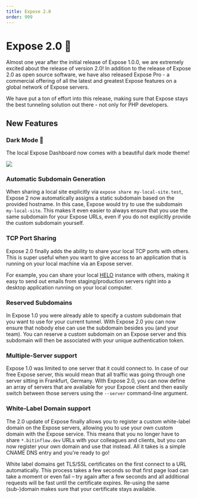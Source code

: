 ```yaml
---
title: Expose 2.0
order: 999
---
```


# Expose 2.0 🥳

Almost one year after the initial release of Expose 1.0.0, we are extremely excited about the release of version 2.0! 
In addition to the release of Expose 2.0 as open source software, we have also released Expose Pro - a commercial offering of all the latest and greatest Expose features on a global network of Expose servers.

We have put a ton of effort into this release, making sure that Expose stays the best tunneling solution out there - not only for PHP developers.

## New Features

### Dark Mode 🌚

The local Expose Dashboard now comes with a beautiful dark mode theme!

![](/img/expose_dashboard_details.png)

### Automatic Subdomain Generation

When sharing a local site explicitly via `expose share my-local-site.test`, Expose 2 now automatically assigns a static subdomain based on the provided hostname. In this case, Expose would try to use the subdomain `my-local-site`. This makes it even easier to always ensure that you use the same subdomain for your Expose URLs, even if you do not explicitly provide the custom subdomain yourself.

### TCP Port Sharing

Expose 2.0 finally adds the ability to share your local TCP ports with others. This is super useful when you want to give access to an application that is running on your local machine via an Expose server.

For example, you can share your local [HELO](https://usehelo.com) instance with others, making it easy to send out emails from staging/production servers right into a desktop application running on your local computer.

### Reserved Subdomains

In Expose 1.0 you were already able to specify a custom subdomain that you want to use for your current tunnel. With Expose 2.0 you can now ensure that nobody else can use the subdomain besides you (and your team). You can reserve a custom subdomain on an Expose server and this subdomain will then be associated with your unique authentication token. 

### Multiple-Server support

Expose 1.0 was limited to one server that it could connect to. In case of our free Expose server, this would mean that all traffic was going through one server sitting in Frankfurt, Germany. With Expose 2.0, you can now define an array of servers that are available for your Expose client and then easily switch between those servers using the `--server` command-line argument.

### White-Label Domain support

The 2.0 update of Expose finally allows you to register a custom white-label domain on the Expose servers, allowing you to use your own custom domain with the Expose service. This means that you no longer have to share `*.bitinflow.dev` URLs with your colleagues and clients, but you can now register your own domain and use that instead. All it takes is a simple CNAME DNS entry and you're ready to go!

White label domains get TLS/SSL certificates on the first connect to a URL automatically. This process takes a few seconds so that first page load can take a moment or even fail – try again after a few seconds and all additional requests will be fast until the certificate expires. Re-using the same (sub-)domain makes sure that your certificate stays available. 
